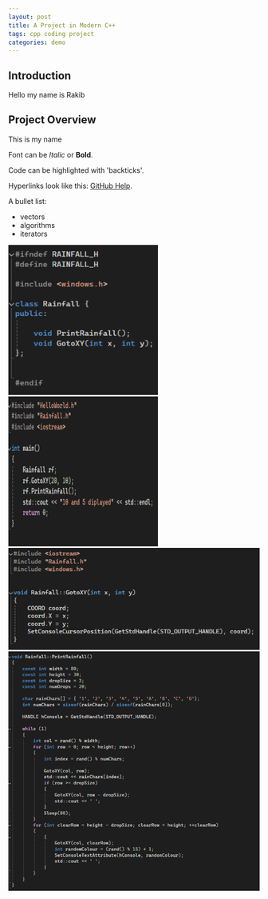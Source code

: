 ```yaml
---
layout: post
title: A Project in Modern C++
tags: cpp coding project
categories: demo
---
```

## Introduction
Hello my name is Rakib 

## Project Overview

This is my name

Font can be *Italic* or **Bold**.

Code can be highlighted with 'backticks'.

Hyperlinks look like this: [GitHub Help](https://help.github.com/).

A bullet list:

- vectors
- algorithms
- iterators


<img src="https://raw.githubusercontent.com/RakibR7/Matrix-Rain-cpp/main/docs/assets/images/Rainfall_header_part_4.png" width="300" height="300">

<img src="https://raw.githubusercontent.com/RakibR7/Matrix-Rain-cpp/main/docs/assets/images/main_part_3.png" width="300" height="300">

<img src="https://raw.githubusercontent.com/RakibR7/Matrix-Rain-cpp/main/docs/assets/images/part_1.png">

<img src="https://raw.githubusercontent.com/RakibR7/Matrix-Rain-cpp/main/docs/assets/images/part_2.png">
